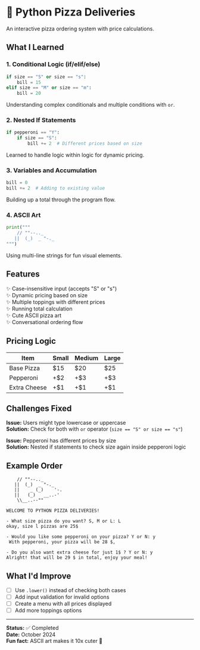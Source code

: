 # 🍕 Python Pizza Deliveries

An interactive pizza ordering system with price calculations.

## What I Learned

### 1. Conditional Logic (if/elif/else)
```python
if size == "S" or size == "s":
    bill = 15
elif size == "M" or size == "m":
    bill = 20
```
Understanding complex conditionals and multiple conditions with `or`.

### 2. Nested If Statements
```python
if pepperoni == "Y":
    if size == "S":
        bill += 2  # Different prices based on size
```
Learned to handle logic within logic for dynamic pricing.

### 3. Variables and Accumulation
```python
bill = 0
bill += 2  # Adding to existing value
```
Building up a total through the program flow.

### 4. ASCII Art
```python
print("""
    // ""--.._
   ||  (_)  _ "-._
""")
```
Using multi-line strings for fun visual elements.

## Features

✨ Case-insensitive input (accepts "S" or "s")  
✨ Dynamic pricing based on size  
✨ Multiple toppings with different prices  
✨ Running total calculation  
✨ Cute ASCII pizza art  
✨ Conversational ordering flow

## Pricing Logic

| Item | Small | Medium | Large |
|------|-------|--------|-------|
| Base Pizza | $15 | $20 | $25 |
| Pepperoni | +$2 | +$3 | +$3 |
| Extra Cheese | +$1 | +$1 | +$1 |

## Challenges Fixed

**Issue:** Users might type lowercase or uppercase  
**Solution:** Check for both with `or` operator (`size == "S" or size == "s"`)

**Issue:** Pepperoni has different prices by size  
**Solution:** Nested if statements to check size again inside pepperoni logic

## Example Order
```
    // ""--.._
   ||  (_)  _ "-._
   ||    _ (_)    '-.
   ||   (_)   __..-'
    \\__..--""

WELCOME TO PYTHON PIZZA DELIVERIES!

- What size pizza do you want? S, M or L: L
okay, size l pizzas are 25$

- Would you like some pepperoni on your pizza? Y or N: y
 With pepperoni, your pizza will be 28 $, 

- Do you also want extra cheese for just 1$ ? Y or N: y
Alright! that will be 29 $ in total, enjoy your meal!
```

## What I'd Improve

- [ ] Use `.lower()` instead of checking both cases
- [ ] Add input validation for invalid options
- [ ] Create a menu with all prices displayed
- [ ] Add more toppings options

---

**Status:** ✅ Completed  
**Date:** October 2024  
**Fun fact:** ASCII art makes it 10x cuter 🍕
